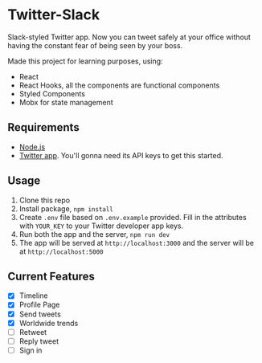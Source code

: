 # Twitter-Slack

Slack-styled Twitter app. Now you can tweet safely at your office without having the constant fear of being seen by your boss.

Made this project for learning purposes, using:
- React
- React Hooks, all the components are functional components
- Styled Components
- Mobx for state management

## Requirements

- [Node.js](https://nodejs.org/en/download/)
- [Twitter app](https://developer.twitter.com/en/docs/basics/apps/overview). You'll gonna need its API keys to get this started.

## Usage

1. Clone this repo
2. Install package, `npm install`
3. Create `.env` file based on `.env.example` provided. Fill in the attributes with `YOUR_KEY` to your Twitter developer app keys.
4. Run both the app and the server, `npm run dev`
5. The app will be served at `http://localhost:3000` and the server will be at `http://localhost:5000`

## Current Features

- [x] Timeline
- [x] Profile Page
- [x] Send tweets
- [x] Worldwide trends
- [ ] Retweet
- [ ] Reply tweet
- [ ] Sign in
